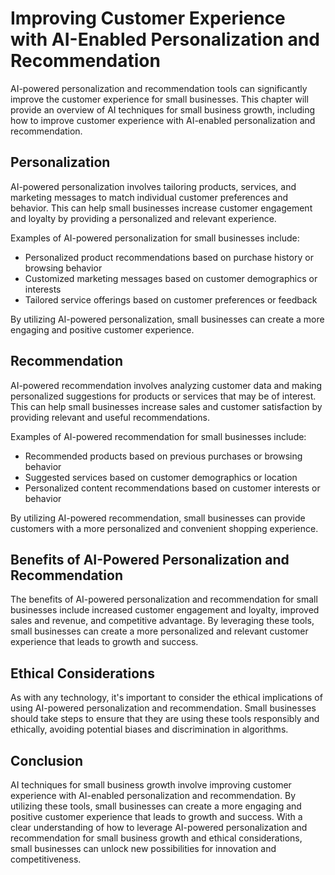 Improving Customer Experience with AI-Enabled Personalization and Recommendation
====================================================================================================================================

AI-powered personalization and recommendation tools can significantly improve the customer experience for small businesses. This chapter will provide an overview of AI techniques for small business growth, including how to improve customer experience with AI-enabled personalization and recommendation.

Personalization
---------------

AI-powered personalization involves tailoring products, services, and marketing messages to match individual customer preferences and behavior. This can help small businesses increase customer engagement and loyalty by providing a personalized and relevant experience.

Examples of AI-powered personalization for small businesses include:

* Personalized product recommendations based on purchase history or browsing behavior
* Customized marketing messages based on customer demographics or interests
* Tailored service offerings based on customer preferences or feedback

By utilizing AI-powered personalization, small businesses can create a more engaging and positive customer experience.

Recommendation
--------------

AI-powered recommendation involves analyzing customer data and making personalized suggestions for products or services that may be of interest. This can help small businesses increase sales and customer satisfaction by providing relevant and useful recommendations.

Examples of AI-powered recommendation for small businesses include:

* Recommended products based on previous purchases or browsing behavior
* Suggested services based on customer demographics or location
* Personalized content recommendations based on customer interests or behavior

By utilizing AI-powered recommendation, small businesses can provide customers with a more personalized and convenient shopping experience.

Benefits of AI-Powered Personalization and Recommendation
---------------------------------------------------------

The benefits of AI-powered personalization and recommendation for small businesses include increased customer engagement and loyalty, improved sales and revenue, and competitive advantage. By leveraging these tools, small businesses can create a more personalized and relevant customer experience that leads to growth and success.

Ethical Considerations
----------------------

As with any technology, it's important to consider the ethical implications of using AI-powered personalization and recommendation. Small businesses should take steps to ensure that they are using these tools responsibly and ethically, avoiding potential biases and discrimination in algorithms.

Conclusion
----------

AI techniques for small business growth involve improving customer experience with AI-enabled personalization and recommendation. By utilizing these tools, small businesses can create a more engaging and positive customer experience that leads to growth and success. With a clear understanding of how to leverage AI-powered personalization and recommendation for small business growth and ethical considerations, small businesses can unlock new possibilities for innovation and competitiveness.
